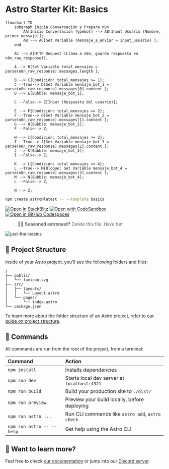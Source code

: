 # Astro Starter Kit: Basics

```mermaid
flowchart TD
    subgraph Inicia Conversación y Prepara n8n
        AA[Inicio Conversación Typebot] --> AB[Input Usuario (Nombre, primer mensaje)];
        AB --> AC[Set Variable (mensaje_a_enviar = input_usuario) ];
    end

    AC --> A[HTTP Request (Llama a n8n, guarda respuesta en n8n_raw_response)];
    
    A --> B[Set Variable total_mensajes = parse(n8n_raw_response).messages.length ];

    B --> C{Condición: total_mensajes >= 1};
    C --True--> D[Set Variable mensaje_bot_1 = parse(n8n_raw_response).messages[0].content ];
    D --> E[Bubble: mensaje_bot_1];
    
    C --False--> Z[Input (Respuesta del usuario)];

    E --> F{Condición: total_mensajes >= 2};
    F --True--> G[Set Variable mensaje_bot_2 = parse(n8n_raw_response).messages[1].content ];
    G --> H[Bubble: mensaje_bot_2];
    F --False--> Z;

    H --> I{Condición: total_mensajes >= 3};
    I --True--> J[Set Variable mensaje_bot_3 = parse(n8n_raw_response).messages[2].content ];
    J --> K[Bubble: mensaje_bot_3];
    I --False--> Z;

    K --> L{Condición: total_mensajes >= 4};
    L --True--> M[Bloque: Set Variable mensaje_bot_4 = parse(n8n_raw_response).messages[3].content ];
    M --> N[Bubble: mensaje_bot_4];
    L --False--> Z;
    
    N --> Z;
```

```sh
npm create astro@latest -- --template basics
```

[![Open in StackBlitz](https://developer.stackblitz.com/img/open_in_stackblitz.svg)](https://stackblitz.com/github/withastro/astro/tree/latest/examples/basics)
[![Open with CodeSandbox](https://assets.codesandbox.io/github/button-edit-lime.svg)](https://codesandbox.io/p/sandbox/github/withastro/astro/tree/latest/examples/basics)
[![Open in GitHub Codespaces](https://github.com/codespaces/badge.svg)](https://codespaces.new/withastro/astro?devcontainer_path=.devcontainer/basics/devcontainer.json)

> 🧑‍🚀 **Seasoned astronaut?** Delete this file. Have fun!

![just-the-basics](https://github.com/withastro/astro/assets/2244813/a0a5533c-a856-4198-8470-2d67b1d7c554)

## 🚀 Project Structure

Inside of your Astro project, you'll see the following folders and files:

```text
/
├── public/
│   └── favicon.svg
├── src/
│   ├── layouts/
│   │   └── Layout.astro
│   └── pages/
│       └── index.astro
└── package.json
```

To learn more about the folder structure of an Astro project, refer to [our guide on project structure](https://docs.astro.build/en/basics/project-structure/).

## 🧞 Commands

All commands are run from the root of the project, from a terminal:

| Command                   | Action                                           |
| :------------------------ | :----------------------------------------------- |
| `npm install`             | Installs dependencies                            |
| `npm run dev`             | Starts local dev server at `localhost:4321`      |
| `npm run build`           | Build your production site to `./dist/`          |
| `npm run preview`         | Preview your build locally, before deploying     |
| `npm run astro ...`       | Run CLI commands like `astro add`, `astro check` |
| `npm run astro -- --help` | Get help using the Astro CLI                     |

## 👀 Want to learn more?

Feel free to check [our documentation](https://docs.astro.build) or jump into our [Discord server](https://astro.build/chat).
